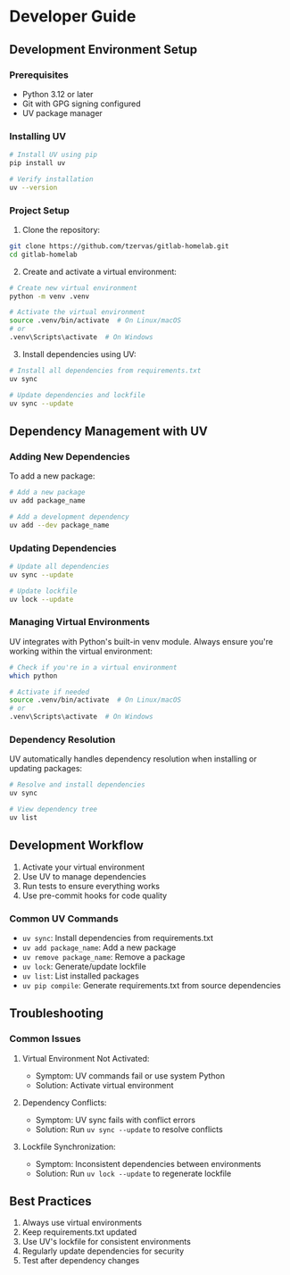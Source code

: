 # Developer Guide

## Development Environment Setup

### Prerequisites

- Python 3.12 or later
- Git with GPG signing configured
- UV package manager

### Installing UV

```bash
# Install UV using pip
pip install uv

# Verify installation
uv --version
```

### Project Setup

1. Clone the repository:
```bash
git clone https://github.com/tzervas/gitlab-homelab.git
cd gitlab-homelab
```

2. Create and activate a virtual environment:
```bash
# Create new virtual environment
python -m venv .venv

# Activate the virtual environment
source .venv/bin/activate  # On Linux/macOS
# or
.venv\Scripts\activate  # On Windows
```

3. Install dependencies using UV:
```bash
# Install all dependencies from requirements.txt
uv sync

# Update dependencies and lockfile
uv sync --update
```

## Dependency Management with UV

### Adding New Dependencies

To add a new package:
```bash
# Add a new package
uv add package_name

# Add a development dependency
uv add --dev package_name
```

### Updating Dependencies

```bash
# Update all dependencies
uv sync --update

# Update lockfile
uv lock --update
```

### Managing Virtual Environments

UV integrates with Python's built-in venv module. Always ensure you're working within the virtual environment:

```bash
# Check if you're in a virtual environment
which python

# Activate if needed
source .venv/bin/activate  # On Linux/macOS
# or
.venv\Scripts\activate  # On Windows
```

### Dependency Resolution

UV automatically handles dependency resolution when installing or updating packages:

```bash
# Resolve and install dependencies
uv sync

# View dependency tree
uv list
```

## Development Workflow

1. Activate your virtual environment
2. Use UV to manage dependencies
3. Run tests to ensure everything works
4. Use pre-commit hooks for code quality

### Common UV Commands

- `uv sync`: Install dependencies from requirements.txt
- `uv add package_name`: Add a new package
- `uv remove package_name`: Remove a package
- `uv lock`: Generate/update lockfile
- `uv list`: List installed packages
- `uv pip compile`: Generate requirements.txt from source dependencies

## Troubleshooting

### Common Issues

1. Virtual Environment Not Activated:
   - Symptom: UV commands fail or use system Python
   - Solution: Activate virtual environment

2. Dependency Conflicts:
   - Symptom: UV sync fails with conflict errors
   - Solution: Run `uv sync --update` to resolve conflicts

3. Lockfile Synchronization:
   - Symptom: Inconsistent dependencies between environments
   - Solution: Run `uv lock --update` to regenerate lockfile

## Best Practices

1. Always use virtual environments
2. Keep requirements.txt updated
3. Use UV's lockfile for consistent environments
4. Regularly update dependencies for security
5. Test after dependency changes
